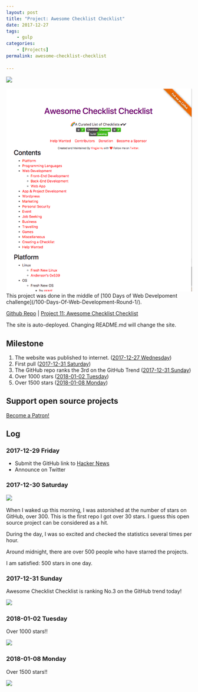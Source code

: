 ```yaml
---
layout: post
title: "Project: Awesome Checklist Checklist"
date: 2017-12-27
tags:
	- gulp
categories:
	- [Projects]
permalink: awesome-checklist-checklist

---
```


<a href="http://checklist.yingjiehu.com/"><img src="https://img.shields.io/badge/Awesome-Checklist-ff69b4.svg" style="border:0px;"></a>

<!-- more -->

<img src="/img/project-Awesome-Checklist-Checklist.png"> 
This project was done in the middle of [100 Days of Web Develpoment challenge](/100-Days-Of-Web-Development-Round-1/).

[Github Repo](https://github.com/huyingjie/Checklist-Checklist) | [Project 11: Awesome Checklist Checklist](http://checklist.yingjiehu.com/)

The site is auto-deployed. Changing README.md will change the site.

## Milestone

1. The website was published to internet. ([2017-12-27 Wednesday](#2017-12-29-Friday))
2. First pull ([2017-12-31 Saturday](#2017-12-31-Saturday))
3. The GitHub repo ranks the 3rd on the GitHub Trend ([2017-12-31 Sunday](#2017-12-31-Sunday))
4. Over 1000 stars ([2018-01-02 Tuesday](#2018-01-02-Tuesday))
5. Over 1500 stars ([2018-01-08 Monday](#2018-01-08-Monday))

## Support open source projects

<a href="https://www.patreon.com/bePatron?u=9003086" data-patreon-widget-type="become-patron-button">Become a Patron!</a><script async src="https://c6.patreon.com/becomePatronButton.bundle.js"></script>

## Log

### 2017-12-29 Friday

* Submit the GitHub link to [Hacker News](https://news.ycombinator.com/)
* Announce on Twitter

### 2017-12-30 Saturday

![](2017-12-31-over-500-stars.png)

When I waked up this morning, I was astonished at the number of stars on GitHub, over 300. This is the first repo I got over 30 stars. I guess this open source project can be considered as a hit.

During the day, I was so excited and checked the statistics several times per hour.

Around midnight, there are over 500 people who have starred the projects.

I am satisfied: 500 stars in one day.

### 2017-12-31 Sunday

Awesome Checklist Checklist is ranking No.3 on the GitHub trend today!

![](2017-12-31-github-trends.png)


### 2018-01-02 Tuesday

Over 1000 stars!!

![](2018-01-02-over-1000-stars.png)

### 2018-01-08 Monday

Over 1500 stars!!

![](2018-01-08-1500-stars.png)
